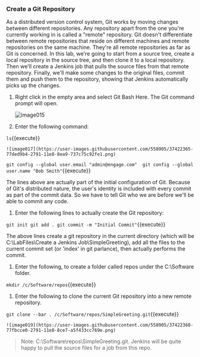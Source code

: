 ### Create a Git Repository

As a distributed version control system, Git works by moving changes between different repositories. Any repository apart from the one you're currently working in is called a "remote" repository. Git doesn't differentiate between remote repositories that reside on different machines and remote repositories on the same machine. They're all remote repositories as far as Git is concerned. In this lab, we're going to start from a source tree, create a local repository in the source tree, and then clone it to a local repository. Then we'll create a Jenkins job that pulls the source files from that remote repository. Finally, we'll make some changes to the original files, commit them and push them to the repository, showing that Jenkins automatically picks up the changes.
 
1. Right click in the empty area and select Git Bash Here. The Git command prompt will open.

	![image015](https://user-images.githubusercontent.com/558905/37422363-77b63ec8-2791-11e8-866f-7984ad0c658f.png)

1. Enter the following command:

`ls`{{execute}}

	![image017](https://user-images.githubusercontent.com/558905/37422365-77ded9b4-2791-11e8-8ea9-737c75c92fe1.png)

`git config --global user.email "admin@engage.com" 
git config --global user.name "Bob Smith"`{{execute}}


The lines above are actually part of the initial configuration of Git. Because of Git's distributed nature, the user's identity is included with every commit as part of the commit data. So we have to tell Git who we are before we'll be able to commit any code.

1. Enter the following lines to actually create the Git repository:

`git init git add .
git commit -m "Initial Commit"`{{execute}}

	
The above lines create a git repository in the current directory (which will be C:\LabFiles\Create a Jenkins Job\SimpleGreeting), add all the files to the current commit set (or 'index' in git parlance), then actually performs the commit.

1. Enter the following, to create a folder called repos under the C:\Software folder.

`mkdir /c/Software/repos`{{execute}}
	
1. Enter the following to clone the current Git repository into a new remote repository.

`git clone --bar . /c/Software/repos/SimpleGreeting.git`{{execute}}

	![image019](https://user-images.githubusercontent.com/558905/37422368-77fbcce0-2791-11e8-8ce7-a5f433cc769e.png)

>Note: C:\Software\repos\SimpleGreeting.git. Jenkins will be quite happy to pull the source files for a job from this repo.
